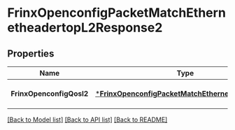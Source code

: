 # FrinxOpenconfigPacketMatchEthernetheadertopL2Response2

## Properties
Name | Type | Description | Notes
------------ | ------------- | ------------- | -------------
**FrinxOpenconfigQosl2** | [***FrinxOpenconfigPacketMatchEthernetheadertopL2**](frinx.openconfig.packet.match.ethernetheadertop.L2.md) |  | [optional] [default to null]

[[Back to Model list]](../README.md#documentation-for-models) [[Back to API list]](../README.md#documentation-for-api-endpoints) [[Back to README]](../README.md)


